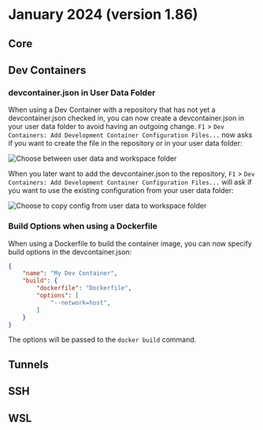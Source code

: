 # January 2024 (version 1.86)

## Core

## Dev Containers

### devcontainer.json in User Data Folder

When using a Dev Container with a repository that has not yet a devcontainer.json checked in, you can now create a devcontainer.json in your user data folder to avoid having an outgoing change. `F1` > `Dev Containers: Add Development Container Configuration Files...` now asks if you want to create the file in the repository or in your user data folder:

![Choose between user data and workspace folder](images/1_86/config-in-user-data.png)

When you later want to add the devcontainer.json to the repository, `F1` > `Dev Containers: Add Development Container Configuration Files...` will ask if you want to use the existing configuration from your user data folder:

![Choose to copy config from user data to workspace folder](images/1_86/move-config-from-user-data.png)

### Build Options when using a Dockerfile

When using a Dockerfile to build the container image, you can now specify build options in the devcontainer.json:

```json
{
	"name": "My Dev Container",
	"build": {
		"dockerfile": "Dockerfile",
		"options": [
			"--network=host",
		]
	}
}
```

The options will be passed to the `docker build` command.

## Tunnels

##  SSH

## WSL